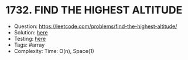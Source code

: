 # 1732. FIND THE HIGHEST ALTITUDE

* Question: https://leetcode.com/problems/find-the-highest-altitude/ 
* Solution: [here](Solution.java) 
* Testing: [here](SolutionTest.java) 
* Tags: #array
* Complexity: Time: O(n), Space(1)
